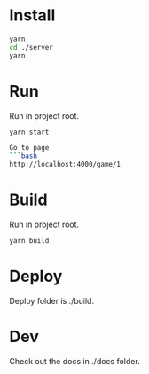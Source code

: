 # Install

```bash
yarn
cd ./server
yarn
```

# Run

Run in project root.
```bash
yarn start

Go to page
```bash
http://localhost:4000/game/1
```

# Build

Run in project root.
```bash
yarn build
```

# Deploy

Deploy folder is ./build.

# Dev

Check out the docs in ./docs folder.
